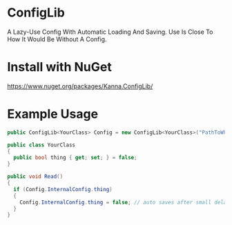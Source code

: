 # ConfigLib
A Lazy-Use Config With Automatic Loading And Saving. Use Is Close To How It Would Be Without A Config.

# Install with NuGet
https://www.nuget.org/packages/Kanna.ConfigLib/

# Example Usage
```csharp
public ConfigLib<YourClass> Config = new ConfigLib<YourClass>("PathToWhereYouWantItSaved.json");

public class YourClass
{
  public bool thing { get; set; } = false;
}

public void Read()
{
  if (Config.InternalConfig.thing)
  {
    Config.InternalConfig.thing = false; // auto saves after small delay if changes are detected
  }
}
```
